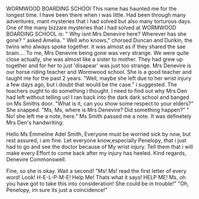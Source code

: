 WORMWOOD BOARDING SCHOOl
This name has haunted me for the longest time. I have been there when i was little. Had been through many adventures, mant mysteries that i had solved but also many torturous days. 
One of the many bizzare mysteries that i had solved at WORMWOOD BOARDING SCHOOL is:
" Why isnt Mrs Denevire here? Wherever has she gone? " asked Amelia.
" Well who knows," chorsed Duncan and Dunkin, the twins who always spoke together. it was almost as if they shared the sae brain....
To me, Mrs Denevire being gone was very strange. We were quite close actually, she was almost like a sister to mother. They had grew up together and for her to just 'disapear' was just too strange. Mrs Denevire is our horse riding teacher and Wormwood school. She is a good teacher and taught me for the past 2 years.
"Well, maybe she left due to her wrist injury a few days ago, but i doubt that would be the case." i suggested.
The teachers ought to do something i thought. I need to find out why Mrs Den had left without telling us! I ran back into the dark dark school and banged on Ms Smiths door.
"What is it, can you show some respect to your elders?" She snapped.
"Ms, Ms, where is Mrs Denevire? Did something happen?" " No! she left me a note, here." Ms Smith passed me a note.
It was definetely Mrs Den's handwriting:
  
  
  Hello Ms Emmeline Adel Smith,
  Everyone must be worried sick by now, but rest assured, i am fine.
  Let everyone know,especially
  Penelopy, that i just had to go and see the doctor because of
  My wrist injury. Tell them that i will make every
  Effort to come back after my injury has heeled.
  Kind regards,
  Denevire Commonswell.
  
 
Fine, so she is okay. Wait a second! 
"Ms! Ms! read the first letter of every word! Look! H-E-L-P-M-E! Help Me! Thats what it says! HELP ME! Ms, oh you have got to take this into consideration! She could be in trouble!"
"Oh, Penelopy, im sure its just a coincidence!"
  
 



